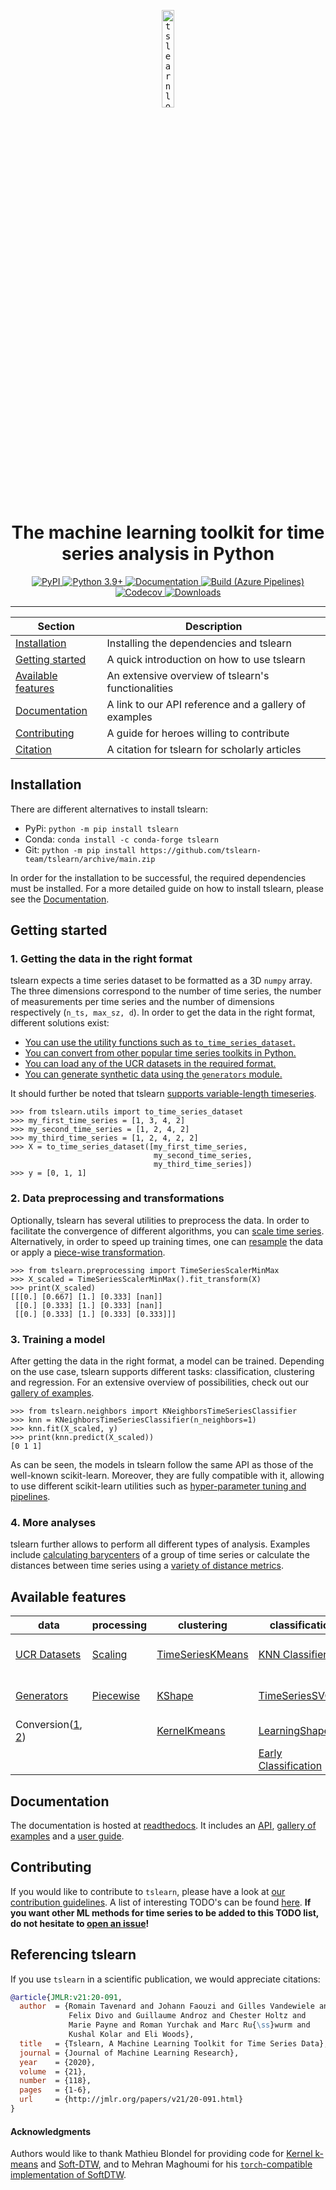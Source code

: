 <!-- Our logo and description -->
<div align="center">
  <p><a href="https://tslearn.readthedocs.io"><kbd><image src="https://raw.githubusercontent.com/tslearn-team/tslearn/main/docs/_static/tslearn_logo.jpg?cache-control=no-cache" width="20%" alt="tslearn logo" /><kbd></a></p>
  <h1>The machine learning toolkit for time series analysis in Python</h1>
</div>

<!-- The badges -->
<p align="center">
    <a href="https://badge.fury.io/py/tslearn">
        <img alt="PyPI" src="https://badge.fury.io/py/tslearn.svg?cache-control=no-cache">
    </a>
    <a href="https://www.python.org/downloads/releases">
        <img alt="Python 3.9+" src="https://img.shields.io/badge/python-3.9+-blue.svg">
    </a>
    <a href="http://tslearn.readthedocs.io/en/stable/?badge=stable">
        <img alt="Documentation" src="https://readthedocs.org/projects/tslearn/badge/?version=stable">
    </a>
    <a href="https://dev.azure.com/romaintavenard/tslearn/_build">
        <img alt="Build (Azure Pipelines)" src="https://dev.azure.com/romaintavenard/tslearn/_apis/build/status/tslearn-team.tslearn?branchName=main">
    </a>
    <a href="https://codecov.io/gh/tslearn-team/tslearn">
        <img alt="Codecov" src="https://codecov.io/gh/tslearn-team/tslearn/branch/main/graph/badge.svg">
    </a>
    <a href="https://pepy.tech/project/tslearn">
        <img alt="Downloads" src="https://pepy.tech/badge/tslearn">
    </a>
</p>

<!-- Draw horizontal rule -->
<hr>

<!-- Table of content -->

| Section | Description |
|-|-|
| [Installation](#installation) | Installing the dependencies and tslearn |
| [Getting started](#getting-started) | A quick introduction on how to use tslearn |
| [Available features](#available-features) | An extensive overview of tslearn's functionalities |
| [Documentation](#documentation) | A link to our API reference and a gallery of examples |
| [Contributing](#contributing) | A guide for heroes willing to contribute |
| [Citation](#referencing-tslearn) | A citation for tslearn for scholarly articles |

## Installation<a id="installation"></a>
There are different alternatives to install tslearn:
* PyPi: `python -m pip install tslearn`
* Conda: `conda install -c conda-forge tslearn`
* Git: `python -m pip install https://github.com/tslearn-team/tslearn/archive/main.zip`

In order for the installation to be successful, the required dependencies must be installed. For a more detailed guide on how to install tslearn, please see the [Documentation](https://tslearn.readthedocs.io/en/stable/?badge=stable#installation).

## Getting started<a id="getting-started"></a>

### 1. Getting the data in the right format
tslearn expects a time series dataset to be formatted as a 3D `numpy` array. The three dimensions correspond to the number of time series, the number of measurements per time series and the number of dimensions respectively (`n_ts, max_sz, d`). In order to get the data in the right format, different solutions exist:
* [You can use the utility functions such as `to_time_series_dataset`.](https://tslearn.readthedocs.io/en/stable/gen_modules/tslearn.utils.html#module-tslearn.utils)
* [You can convert from other popular time series toolkits in Python.](https://tslearn.readthedocs.io/en/stable/integration_other_software.html)
* [You can load any of the UCR datasets in the required format.](https://tslearn.readthedocs.io/en/stable/gen_modules/tslearn.datasets.html#module-tslearn.datasets)
* [You can generate synthetic data using the `generators` module.](https://tslearn.readthedocs.io/en/stable/gen_modules/tslearn.generators.html#module-tslearn.generators)

It should further be noted that tslearn [supports variable-length timeseries](https://tslearn.readthedocs.io/en/stable/variablelength.html).

```python3
>>> from tslearn.utils import to_time_series_dataset
>>> my_first_time_series = [1, 3, 4, 2]
>>> my_second_time_series = [1, 2, 4, 2]
>>> my_third_time_series = [1, 2, 4, 2, 2]
>>> X = to_time_series_dataset([my_first_time_series,
                                my_second_time_series,
                                my_third_time_series])
>>> y = [0, 1, 1]
```

### 2. Data preprocessing and transformations
Optionally, tslearn has several utilities to preprocess the data. In order to facilitate the convergence of different algorithms, you can [scale time series](https://tslearn.readthedocs.io/en/stable/gen_modules/tslearn.preprocessing.html#module-tslearn.preprocessing). Alternatively, in order to speed up training times, one can [resample](https://tslearn.readthedocs.io/en/stable/gen_modules/preprocessing/tslearn.preprocessing.TimeSeriesResampler.html#tslearn.preprocessing.TimeSeriesResampler) the data or apply a [piece-wise transformation](https://tslearn.readthedocs.io/en/stable/gen_modules/tslearn.piecewise.html#module-tslearn.piecewise).

```python3
>>> from tslearn.preprocessing import TimeSeriesScalerMinMax
>>> X_scaled = TimeSeriesScalerMinMax().fit_transform(X)
>>> print(X_scaled)
[[[0.] [0.667] [1.] [0.333] [nan]]
 [[0.] [0.333] [1.] [0.333] [nan]]
 [[0.] [0.333] [1.] [0.333] [0.333]]]
```

### 3. Training a model

After getting the data in the right format, a model can be trained. Depending on the use case, tslearn supports different tasks: classification, clustering and regression. For an extensive overview of possibilities, check out our [gallery of examples](https://tslearn.readthedocs.io/en/stable/auto_examples/index.html).

```python3
>>> from tslearn.neighbors import KNeighborsTimeSeriesClassifier
>>> knn = KNeighborsTimeSeriesClassifier(n_neighbors=1)
>>> knn.fit(X_scaled, y)
>>> print(knn.predict(X_scaled))
[0 1 1]
```

As can be seen, the models in tslearn follow the same API as those of the well-known scikit-learn. Moreover, they are fully compatible with it, allowing to use different scikit-learn utilities such as [hyper-parameter tuning and pipelines](https://tslearn.readthedocs.io/en/stable/auto_examples/neighbors/plot_knnts_sklearn.html).

### 4. More analyses

tslearn further allows to perform all different types of analysis. Examples include [calculating barycenters](https://tslearn.readthedocs.io/en/stable/gen_modules/tslearn.barycenters.html#module-tslearn.barycenters) of a group of time series or calculate the distances between time series using a [variety of distance metrics](https://tslearn.readthedocs.io/en/stable/gen_modules/tslearn.metrics.html#module-tslearn.metrics).

## Available features<a id="available-features"></a>

| data                                                                                                                                                                                         | processing                                                                                                              | clustering                                                                                                                                                       | classification                                                                                                                                                                          | regression                                                                                                                                                                           | metrics                                                                                                                              |
|----------------------------------------------------------------------------------------------------------------------------------------------------------------------------------------------|-------------------------------------------------------------------------------------------------------------------------|------------------------------------------------------------------------------------------------------------------------------------------------------------------|-----------------------------------------------------------------------------------------------------------------------------------------------------------------------------------------|--------------------------------------------------------------------------------------------------------------------------------------------------------------------------------------|--------------------------------------------------------------------------------------------------------------------------------------|
| [UCR Datasets](https://tslearn.readthedocs.io/en/stable/gen_modules/tslearn.datasets.html#module-tslearn.datasets)                                                                           | [Scaling](https://tslearn.readthedocs.io/en/stable/gen_modules/tslearn.preprocessing.html#module-tslearn.preprocessing) | [TimeSeriesKMeans](https://tslearn.readthedocs.io/en/stable/gen_modules/clustering/tslearn.clustering.TimeSeriesKMeans.html#tslearn.clustering.TimeSeriesKMeans) | [KNN Classifier](https://tslearn.readthedocs.io/en/stable/gen_modules/neighbors/tslearn.neighbors.KNeighborsTimeSeriesClassifier.html#tslearn.neighbors.KNeighborsTimeSeriesClassifier) | [KNN Regressor](https://tslearn.readthedocs.io/en/stable/gen_modules/neighbors/tslearn.neighbors.KNeighborsTimeSeriesRegressor.html#tslearn.neighbors.KNeighborsTimeSeriesRegressor) | [Dynamic Time Warping](https://tslearn.readthedocs.io/en/stable/gen_modules/metrics/tslearn.metrics.dtw.html#tslearn.metrics.dtw)    |
| [Generators](https://tslearn.readthedocs.io/en/stable/gen_modules/tslearn.generators.html#module-tslearn.generators)                                                                         | [Piecewise](https://tslearn.readthedocs.io/en/stable/gen_modules/tslearn.piecewise.html#module-tslearn.piecewise)       | [KShape](https://tslearn.readthedocs.io/en/stable/gen_modules/clustering/tslearn.clustering.KShape.html#tslearn.clustering.KShape)                               | [TimeSeriesSVC](https://tslearn.readthedocs.io/en/stable/gen_modules/svm/tslearn.svm.TimeSeriesSVC.html#tslearn.svm.TimeSeriesSVC)                                                      | [TimeSeriesSVR](https://tslearn.readthedocs.io/en/stable/gen_modules/svm/tslearn.svm.TimeSeriesSVR.html#tslearn.svm.TimeSeriesSVR)                                                   | [Global Alignment Kernel](https://tslearn.readthedocs.io/en/stable/gen_modules/metrics/tslearn.metrics.gak.html#tslearn.metrics.gak) |
| Conversion([1](https://tslearn.readthedocs.io/en/stable/gen_modules/tslearn.utils.html#module-tslearn.utils), [2](https://tslearn.readthedocs.io/en/stable/integration_other_software.html)) |                                                                                                                         | [KernelKmeans](https://tslearn.readthedocs.io/en/stable/gen_modules/clustering/tslearn.clustering.KernelKMeans.html#tslearn.clustering.KernelKMeans)             | [LearningShapelets](https://tslearn.readthedocs.io/en/stable/gen_modules/shapelets/tslearn.shapelets.LearningShapelets.html)                                    | [MLP](https://tslearn.readthedocs.io/en/stable/gen_modules/tslearn.neural_network.html#module-tslearn.neural_network)                                                                | [Barycenters](https://tslearn.readthedocs.io/en/stable/gen_modules/tslearn.barycenters.html#module-tslearn.barycenters)              |
|                                                                                                                                                                                              |                                                                                                                         |                                                                                                                                                                  | [Early Classification](https://tslearn.readthedocs.io/en/stable/gen_modules/tslearn.early_classification.html#module-tslearn.early_classification)                                      |                                                                                                                                                                                      | [Matrix Profile](https://tslearn.readthedocs.io/en/stable/gen_modules/tslearn.matrix_profile.html#module-tslearn.matrix_profile)     |


## Documentation<a id="documentation"></a>

The documentation is hosted at [readthedocs](http://tslearn.readthedocs.io/en/stable/index.html). It includes an [API](https://tslearn.readthedocs.io/en/stable/reference.html), [gallery of examples](https://tslearn.readthedocs.io/en/stable/auto_examples/index.html) and a [user guide](https://tslearn.readthedocs.io/en/stable/user_guide/userguide.html).

## Contributing<a id="contributing"></a>

If you would like to contribute to `tslearn`, please have a look at [our contribution guidelines](https://github.com/tslearn-team/tslearn/blob/main/CONTRIBUTING.md). A list of interesting TODO's can be found [here](https://github.com/tslearn-team/tslearn/issues?utf8=✓&q=is%3Aissue%20is%3Aopen%20label%3A%22new%20feature%22%20). **If you want other ML methods for time series to be added to this TODO list, do not hesitate to [open an issue](https://github.com/tslearn-team/tslearn/issues/new/choose)!**

## Referencing tslearn<a id="referencing-tslearn"></a>

If you use `tslearn` in a scientific publication, we would appreciate citations:

```bibtex
@article{JMLR:v21:20-091,
  author  = {Romain Tavenard and Johann Faouzi and Gilles Vandewiele and 
             Felix Divo and Guillaume Androz and Chester Holtz and 
             Marie Payne and Roman Yurchak and Marc Ru{\ss}wurm and 
             Kushal Kolar and Eli Woods},
  title   = {Tslearn, A Machine Learning Toolkit for Time Series Data},
  journal = {Journal of Machine Learning Research},
  year    = {2020},
  volume  = {21},
  number  = {118},
  pages   = {1-6},
  url     = {http://jmlr.org/papers/v21/20-091.html}
}
```

#### Acknowledgments
Authors would like to thank Mathieu Blondel for providing code for [Kernel k-means](https://gist.github.com/mblondel/6230787) and [Soft-DTW](https://github.com/mblondel/soft-dtw), and to Mehran Maghoumi for his [`torch`-compatible implementation of SoftDTW](https://github.com/Maghoumi/pytorch-softdtw-cuda).
